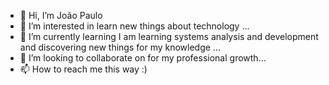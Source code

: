 - 👋 Hi, I’m João Paulo
- 👀 I’m interested in learn new things about technology ...
- 🌱 I’m currently learning I am learning systems analysis and development and discovering new things for my knowledge ...
- 💞️ I’m looking to collaborate on for my professional growth...
- 📫 How to reach me this way :) 

<!---
jpgbrito/jpgbrito is a ✨ special ✨ repository because its `README.md` (this file) appears on your GitHub profile.
You can click the Preview link to take a look at your changes.
--->
